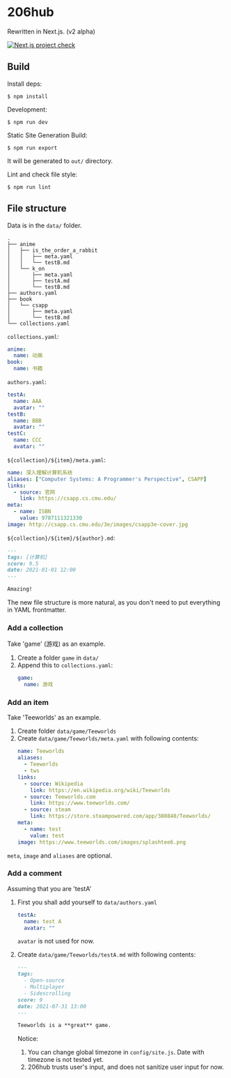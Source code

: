 # 206hub

Rewritten in Next.js. (v2 alpha)

[![Next.js project check](https://github.com/ustclug-dev/206hub/actions/workflows/check.yml/badge.svg?branch=nextjs-ng)](https://github.com/ustclug-dev/206hub/actions/workflows/check.yml)

## Build

Install deps:

```
$ npm install
```

Development:

```
$ npm run dev
```

Static Site Generation Build:

```
$ npm run export
```

It will be generated to `out/` directory.

Lint and check file style:

```
$ npm run lint
```

## File structure

Data is in the `data/` folder.

```
.
├── anime
│   ├── is_the_order_a_rabbit
│   │   ├── meta.yaml
│   │   └── testB.md
│   └── k_on
│       ├── meta.yaml
│       ├── testA.md
│       └── testB.md
├── authors.yaml
├── book
│   └── csapp
│       ├── meta.yaml
│       └── testB.md
└── collections.yaml
```

`collections.yaml`:

```yaml
anime:
  name: 动画
book:
  name: 书籍
```

`authors.yaml`:

```yaml
testA:
  name: AAA
  avatar: ""
testB:
  name: BBB
  avatar: ""
testC:
  name: CCC
  avatar: ""
```

`${collection}/${item}/meta.yaml`:

```yaml
name: 深入理解计算机系统
aliases: ["Computer Systems: A Programmer's Perspective", CSAPP]
links:
  - source: 官网
    link: https://csapp.cs.cmu.edu/
meta:
  - name: ISBN
    value: 9787111321330
image: http://csapp.cs.cmu.edu/3e/images/csapp3e-cover.jpg
```

`${collection}/${item}/${author}.md`:

```markdown
---
tags: [计算机]
score: 9.5
date: 2021-01-01 12:00
---

Amazing!
```

The new file structure is more natural, as you don't need to put everything in YAML frontmatter.

### Add a collection

Take 'game' (游戏) as an example.

1. Create a folder `game` in `data/`
2. Append this to `collections.yaml`:
   ```yaml
   game:
     name: 游戏
   ```

### Add an item

Take 'Teeworlds' as an example.

1. Create folder `data/game/Teeworlds`
2. Create `data/game/Teeworlds/meta.yaml` with following contents:
   ```yaml
   name: Teeworlds
   aliases:
     - Teeworlds
     - tws
   links:
     - source: Wikipedia
       link: https://en.wikipedia.org/wiki/Teeworlds
     - source: Teeworlds.com
       link: https://www.teeworlds.com/
     - source: steam
       link: https://store.steampowered.com/app/380840/Teeworlds/
   meta:
     - name: test
       value: test
   image: https://www.teeworlds.com/images/splashtee6.png
   ```

`meta`, `image` and `aliases` are optional.

### Add a comment

Assuming that you are 'testA'

1. First you shall add yourself to `data/authors.yaml`

   ```yaml
   testA:
     name: test A
     avatar: ""
   ```

   `avatar` is not used for now.

2. Create `data/game/Teeworlds/testA.md` with following contents:

   ```markdown
   ---
   tags:
     - Open-source
     - Multiplayer
     - Sidescrolling
   score: 9
   date: 2021-07-31 13:00
   ---

   Teeworlds is a **great** game.
   ```

   Notice:

   1. You can change global timezone in `config/site.js`. Date with timezone is not tested yet.
   2. 206hub trusts user's input, and does not sanitize user input for now.
